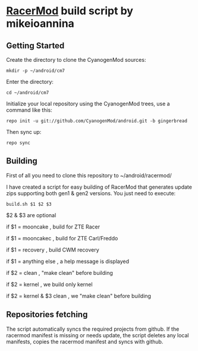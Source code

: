 [RacerMod](http://mikeioannina.gitdroid.com) build script by mikeioannina
=====================================

Getting Started
---------------

Create the directory to clone the CyanogenMod sources:

    mkdir -p ~/android/cm7

Enter the directory:

    cd ~/android/cm7

Initialize your local repository using the CyanogenMod trees, use a command like this:

    repo init -u git://github.com/CyanogenMod/android.git -b gingerbread

Then sync up:

    repo sync

Building
---------------

First of all you need to clone this repository to ~/android/racermod/

I have created a script for easy building of RacerMod that generates update zips supporting both gen1 & gen2 versions.
You just need to execute:

    build.sh $1 $2 $3

$2 & $3 are optional

if $1 = mooncake , build for ZTE Racer

if $1 = mooncakec , build for ZTE Carl/Freddo

if $1 = recovery , build CWM recovery

if $1 = anything else , a help message is displayed

if $2 = clean , "make clean" before building

if $2 = kernel , we build only kernel

if $2 = kernel & $3 clean , we "make clean" before building

Repositories fetching
---------------

The script automatically syncs the required projects from github.
If the racermod manifest is missing or needs update, the script deletes any local manifests,
copies the racermod manifest and syncs with github.
